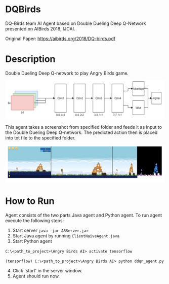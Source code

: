 # DQBirds

DQ-Birds team AI Agent based on Double Dueling Deep Q-Network presented on AIBirds 2018, IJCAI.

Original Paper: https://aibirds.org/2018/DQ-birds.pdf

# Description

Double Dueling Deep Q-network to play Angry Birds game.

![Alt text](/ddqn.PNG "Architecture of neural network")

This agent takes a screenshot from specified folder and feeds it as input to the Double Dueling Deep Q-network. 
The predicted action then is placed into txt file to the specified folder.

![Alt text](/imgp.PNG "Image pre-processing")


# How to Run

Agent consists of the two parts Java agent and Python agent. To run agent execute the following steps:
1. Start server `java –jar ABServer.jar`
2. Start Java agent by running `ClientNaiveAgent.java`
3. Start Python agent 

`C:\<path_to_project>\Angry Birds AI> activate tensorflow`

`(tensorflow) C:\<path_to_project>\Angry Birds AI> python ddqn_agent.py`

4. Click 'start' in the server window.
5. Agent should run now.
